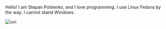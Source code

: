 Hello! I am Stepan Potiienko, and I love programming.
I use Linux Fedora by the way. I cannot stand Windows.

<img src="https://github-readme-stats.vercel.app/api/top-langs?username=stepanpotiienko&show_icons=true&locale=en&layout=compact&theme=chartreuse-dark" alt="ovi" />
